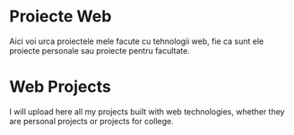 # Proiecte Web
Aici voi urca proiectele mele facute cu tehnologii web, fie ca sunt ele proiecte personale sau proiecte pentru facultate.

# Web Projects
I will upload here all my projects built with web technologies, whether they are personal projects or projects for college.
